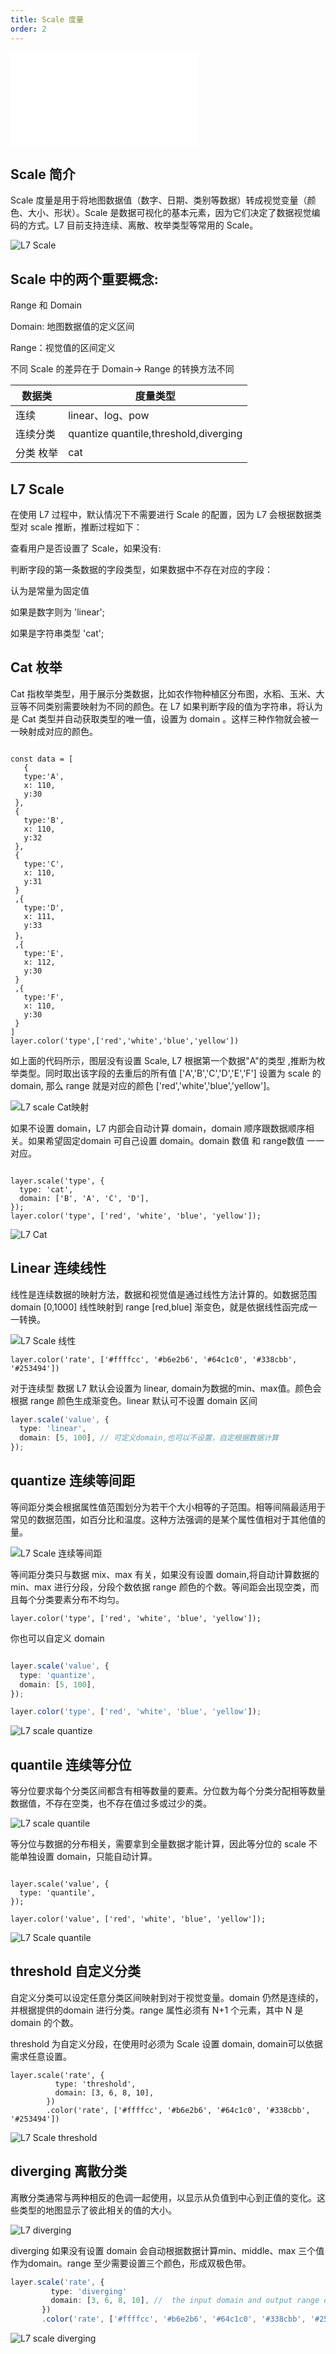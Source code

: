```yaml
---
title: Scale 度量
order: 2
---
```

<embed src="@/docs/api/common/style.md"></embed>

## Scale 简介

Scale 度量是用于将地图数据值（数字、日期、类别等数据）转成视觉变量（颜色、大小、形状）。Scale 是数据可视化的基本元素，因为它们决定了数据视觉编码的方式。L7 目前支持连续、离散、枚举类型等常用的 Scale。

![L7 Scale](https://mdn.alipayobjects.com/huamei_qa8qxu/afts/img/A*AOIvTpmPOmgAAAAAAAAAAAAADmJ7AQ/original)

## Scale 中的两个重要概念:

Range 和 Domain

Domain: 地图数据值的定义区间

Range：视觉值的区间定义



不同 Scale 的差异在于 Domain-> Range 的转换方法不同

|数据类|度量类型|
|----|------|
| 连续 | linear、log、pow |
| 连续分类 | quantize quantile,threshold,diverging |
| 分类 枚举| cat |


## L7 Scale

在使用 L7 过程中，默认情况下不需要进行 Scale 的配置，因为 L7 会根据数据类型对 scale 推断，推断过程如下：

查看用户是否设置了 Scale，如果没有:

判断字段的第一条数据的字段类型，如果数据中不存在对应的字段：

认为是常量为固定值

如果是数字则为 'linear';

如果是字符串类型 'cat';

## Cat 枚举

Cat 指枚举类型，用于展示分类数据，比如农作物种植区分布图，水稻、玉米、大豆等不同类别需要映射为不同的颜色。在 L7 如果判断字段的值为字符串，将认为是 Cat 类型并自动获取类型的唯一值，设置为 domain 。这样三种作物就会被一一映射成对应的颜色。

```tsx

const data = [
   {
   type:'A',
   x: 110,
   y:30
 },
 {
   type:'B',
   x: 110,
   y:32
 },
 {
   type:'C',
   x: 110,
   y:31
 }
 ,{
   type:'D',
   x: 111,
   y:33
 }，
 ,{
   type:'E',
   x: 112,
   y:30
 }
 ,{
   type:'F',
   x: 110,
   y:30
 }
]
layer.color('type',['red','white','blue','yellow'])
```

如上面的代码所示，图层没有设置 Scale, L7 根据第一个数据"A"的类型 ,推断为枚举类型。同时取出该字段的去重后的所有值 ['A','B','C','D','E','F'] 设置为 scale 的 domain, 那么 range 就是对应的颜色 ['red','white','blue','yellow']。

![L7 scale Cat映射](https://mdn.alipayobjects.com/huamei_qa8qxu/afts/img/A*rO53SYNk8hgAAAAAAAAAAAAADmJ7AQ/original)

如果不设置 domain，L7 内部会自动计算 domain，domain 顺序跟数据顺序相关。如果希望固定domain 可自己设置 domain。domain 数值 和 range数值 一一对应。

```

layer.scale('type', {
  type: 'cat',
  domain: ['B', 'A', 'C', 'D'],
});
layer.color('type', ['red', 'white', 'blue', 'yellow']);

```
![L7 Cat ](https://mdn.alipayobjects.com/huamei_qa8qxu/afts/img/A*kyP2RpUXdGUAAAAAAAAAAAAADmJ7AQ/original)

## Linear 连续线性

线性是连续数据的映射方法，数据和视觉值是通过线性方法计算的。如数据范围domain [0,1000] 线性映射到 range [red,blue] 渐变色，就是依据线性函完成一一转换。

![L7 Scale 线性](https://mdn.alipayobjects.com/huamei_qa8qxu/afts/img/A*Z_rGRr-jgI0AAAAAAAAAAAAADmJ7AQ/original')

```tsx
layer.color('rate', ['#ffffcc', '#b6e2b6', '#64c1c0', '#338cbb', '#253494'])
```
对于连续型
数据 L7 默认会设置为 linear, domain为数据的min、max值。颜色会根据 range 颜色生成渐变色。linear
默认可不设置 domain 区间

```ts
layer.scale('value', {
  type: 'linear',
  domain: [5, 100], // 可定义domain,也可以不设置，自定根据数据计算
});
```

## quantize 连续等间距

等间距分类会根据属性值范围划分为若干个大小相等的子范围。相等间隔最适用于常见的数据范围，如百分比和温度。这种方法强调的是某个属性值相对于其他值的量。

![L7 Scale 连续等间距](https://mdn.alipayobjects.com/huamei_qa8qxu/afts/img/A*YmwwQ5L-d7QAAAAAAAAAAAAADmJ7AQ/original)

等间距分类只与数据 mix、max 有关，如果没有设置 domain,将自动计算数据的 min、max 进行分段，分段个数依据 range 颜色的个数。等间距会出现空类，而且每个分类要素分布不均匀。

```tsx
layer.color('type', ['red', 'white', 'blue', 'yellow']);
```
你也可以自定义 domain

```ts

layer.scale('value', {
  type: 'quantize',
  domain: [5, 100],
});

layer.color('type', ['red', 'white', 'blue', 'yellow']);

```
![L7 scale quantize](https://mdn.alipayobjects.com/huamei_qa8qxu/afts/img/A*N61_Q6-U7jIAAAAAAAAAAAAADmJ7AQ/original)

## quantile 连续等分位 

等分位要求每个分类区间都含有相等数量的要素。分位数为每个分类分配相等数量数据值，不存在空类，也不存在值过多或过少的类。

![L7 scale quantile](https://mdn.alipayobjects.com/huamei_qa8qxu/afts/img/A*2SFpSLRD3yYAAAAAAAAAAAAADmJ7AQ/original)

等分位与数据的分布相关，需要拿到全量数据才能计算，因此等分位的 scale 不能单独设置 domain，只能自动计算。

```tsx

layer.scale('value', {
  type: 'quantile',
});

layer.color('value', ['red', 'white', 'blue', 'yellow']);
```

![L7 Scale quantile](https://mdn.alipayobjects.com/huamei_qa8qxu/afts/img/A*EMcjSrYe1l0AAAAAAAAAAAAADmJ7AQ/original)


## threshold 自定义分类


自定义分类可以设定任意分类区间映射到对于视觉变量。domain 仍然是连续的，并根据提供的domain 进行分类。range 属性必须有 N+1 个元素，其中 N 是 domain 的个数。

threshold 为自定义分段，在使用时必须为 Scale 设置 domain, domain可以依据需求任意设置。

```tsx
layer.scale('rate', {
          type: 'threshold',
          domain: [3, 6, 8, 10],
        })
        .color('rate', ['#ffffcc', '#b6e2b6', '#64c1c0', '#338cbb', '#253494'])

```

![ L7 Scale threshold](https://mdn.alipayobjects.com/huamei_qa8qxu/afts/img/A*e1YyRKELsjwAAAAAAAAAAAAADmJ7AQ/original)


## diverging 离散分类 

离散分类通常与两种相反的色调一起使用，以显示从负值到中心到正值的变化。这些类型的地图显示了彼此相关的值的大小。

![L7 diverging](https://mdn.alipayobjects.com/huamei_qa8qxu/afts/img/A*8anRRLJNu6YAAAAAAAAAAAAADmJ7AQ/original)


diverging 如果没有设置 domain 会自动根据数据计算min、middle、max 三个值作为domain。range 至少需要设置三个颜色，形成双极色带。

```ts
layer.scale('rate', {
         type: 'diverging'
         domain: [3, 6, 8, 10], //  the input domain and output range of a diverging scal
       })
       .color('rate', ['#ffffcc', '#b6e2b6', '#64c1c0', '#338cbb', '#253494'])
```

![L7 scale diverging](https://mdn.alipayobjects.com/huamei_qa8qxu/afts/img/A*4rcDQIRdRdEAAAAAAAAAAAAADmJ7AQ/original)